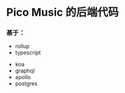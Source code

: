 # Pico Music 的后端代码

### 基于：

-   rollup
-   typescript

*   koa
*   graphql
*   apollo
*   postgres
